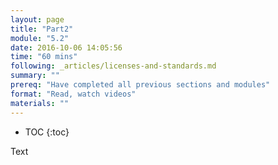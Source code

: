 ```yaml
---
layout: page
title: "Part2"
module: "5.2"
date: 2016-10-06 14:05:56
time: "60 mins"
following: _articles/licenses-and-standards.md
summary: ""
prereq: "Have completed all previous sections and modules"
format: "Read, watch videos"
materials: ""
---
```

* TOC
{:toc}

Text
